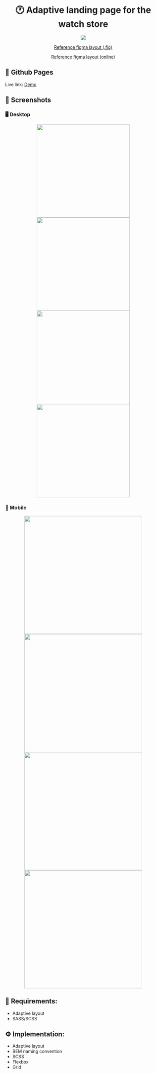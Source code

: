 <h1 align="center">🕐 Adaptive landing page for the watch store</h1>

<p align="center">
  <a href="https://skillicons.dev">
    <img src="https://skillicons.dev/icons?i=html,css,scss" />
  </a>
</p>

<p align="center">
  <a href="app/layout/">
    Reference figma layout (.fig)
  </a>
</p>

<p align="center">
  <a href="https://www.figma.com/file/22fczdbtZ13E40gD1BkxNR/%5BPublished%5D%5BRU%5D-%C2%ABConquest%C2%BB?node-id=0-1&t=EfIWGpQ2ZItVNMef-0">
    Reference figma layout (online)
  </a>
</p>

## 🔗 Github Pages

Live link: [Demo](https://safym.github.io/conquest/)

## 📸 Screenshots

### 🖥️ Desktop
<p align="center">
    <img height="300px" src="https://user-images.githubusercontent.com/99616798/226182374-ad9dc9bc-e3ff-4dc9-accf-67da3dc1c5e5.png" />
    <img height="300px" src="https://user-images.githubusercontent.com/99616798/226182377-b2b47b06-b5e7-47a0-a9a9-8c342ed7fb4e.png" />
    <img height="300px" src="https://user-images.githubusercontent.com/99616798/226182379-fda195d2-4582-4438-8134-b19f95eb8d09.png" />
    <img height="300px" src="https://user-images.githubusercontent.com/99616798/226182382-c91163c0-6716-4c84-807a-7f905b7c0595.png" />
</p>

### 📱 Mobile
<p align="center">
    <img height="380px" src="https://user-images.githubusercontent.com/99616798/226182119-43d682bc-efd6-46a0-8f65-e262d2454bd0.png" />
    <img height="380px" src="https://user-images.githubusercontent.com/99616798/226182123-7af7a534-7a56-4208-8cb7-2a10d7734d69.png" />
    <img height="380px" src="https://user-images.githubusercontent.com/99616798/226182125-a8c6c5a5-a75c-46ea-863d-bde8d40a359b.png" />
    <img height="380px" src="https://user-images.githubusercontent.com/99616798/226182127-aa87e64f-0f4c-4f5c-aedc-b01fed40667b.png" />
</p>

## 📑 Requirements:
* Adaptive layout
* SASS/SCSS

## ⚙️ Implementation:
* Adaptive layout
* BEM naming convention
* SCSS
* Flexbox
* Grid
